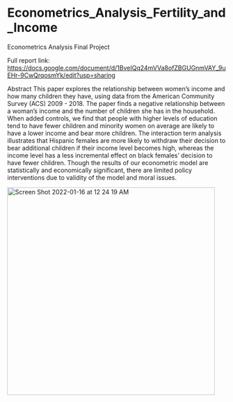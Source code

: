 # Econometrics_Analysis_Fertility_and_Income
Econometrics Analysis Final Project

Full report link: https://docs.google.com/document/d/1BveIQq24mVVa8ofZBGUGnmVAY_9uEHr-9CwQrqosmYk/edit?usp=sharing

Abstract 
	This paper explores the relationship between women’s income and how many children they have, using data from the American Community Survey (ACS) 2009 - 2018. The paper finds a negative relationship between a woman’s income and the number of children she has in the household. When added controls, we find that people with higher levels of education tend to have fewer children and minority women on average are likely to have a lower income and bear more children. The interaction term analysis illustrates that Hispanic females are more likely to withdraw their decision to bear additional children if their income level becomes high, whereas the income level has a less incremental effect on black females’ decision to have fewer children. Though the results of our econometric model are statistically and economically significant, there are limited policy interventions due to validity of the model and moral issues. 


<img width="477" alt="Screen Shot 2022-01-16 at 12 24 19 AM" src="https://user-images.githubusercontent.com/93837295/149648419-3c1db8af-06d5-4b5d-b54a-e5feec78be7b.png">
